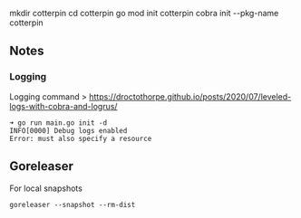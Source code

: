 mkdir cotterpin
cd cotterpin
go mod init cotterpin
cobra init --pkg-name cotterpin

## Notes

### Logging

Logging command > https://droctothorpe.github.io/posts/2020/07/leveled-logs-with-cobra-and-logrus/

```shell
➜ go run main.go init -d
INFO[0000] Debug logs enabled
Error: must also specify a resource
```

## Goreleaser

For local snapshots

```shell
goreleaser --snapshot --rm-dist
```
